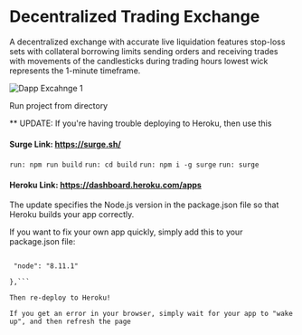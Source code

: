 # Decentralized Trading Exchange 

A decentralized exchange with accurate live liquidation features stop-loss sets with collateral borrowing limits sending orders and receiving trades with movements of the candlesticks during trading hours lowest wick represents the 1-minute timeframe.



![Dapp Excahnge 1](https://user-images.githubusercontent.com/59753390/152915289-a6d14cc3-1115-403e-b4e3-0084ec54046b.png)

Run project from directory

** UPDATE: If you're having trouble deploying to Heroku, then use this

#### Surge Link:  https://surge.sh/

```run: npm run build```
```run: cd build```
```run: npm i -g surge```
```run: surge```

#### Heroku Link: https://dashboard.heroku.com/apps

The update specifies the Node.js version in the package.json file so that Heroku builds your app correctly.

If you want to fix your own app quickly, simply add this to your package.json file:

 ```"engines": {

  "node": "8.11.1"

 },```

Then re-deploy to Heroku!

If you get an error in your browser, simply wait for your app to "wake up", and then refresh the page

